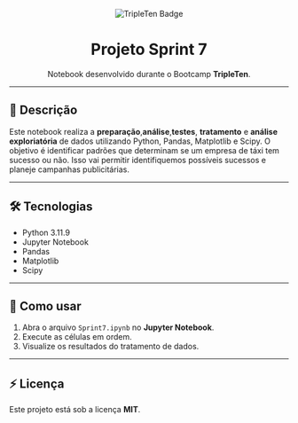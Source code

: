 <p align="center">
  <img src="https://img.shields.io/badge/Bootcamp-TripleTen-blue?style=flat-square" alt="TripleTen Badge" />
</p>

<h1 align="center">Projeto Sprint 7</h1>

<p align="center">
Notebook desenvolvido durante o Bootcamp <strong>TripleTen</strong>.
</p>

---

## 📄 Descrição
Este notebook realiza a **preparação**,**análise**,**testes**, **tratamento** e **análise exploriatória** de dados utilizando Python, Pandas, Matplotlib e Scipy.
O objetivo é identificar padrões que determinam se um empresa de táxi tem sucesso ou não. Isso vai permitir identifiquemos possíveis sucessos e planeje campanhas publicitárias.

---

## 🛠 Tecnologias
- Python 3.11.9
- Jupyter Notebook 
- Pandas
- Matplotlib
- Scipy


---

## 🚀 Como usar
1. Abra o arquivo `Sprint7.ipynb` no **Jupyter Notebook**.
2. Execute as células em ordem.
3. Visualize os resultados do tratamento de dados.

---

## ⚡ Licença
Este projeto está sob a licença **MIT**.
